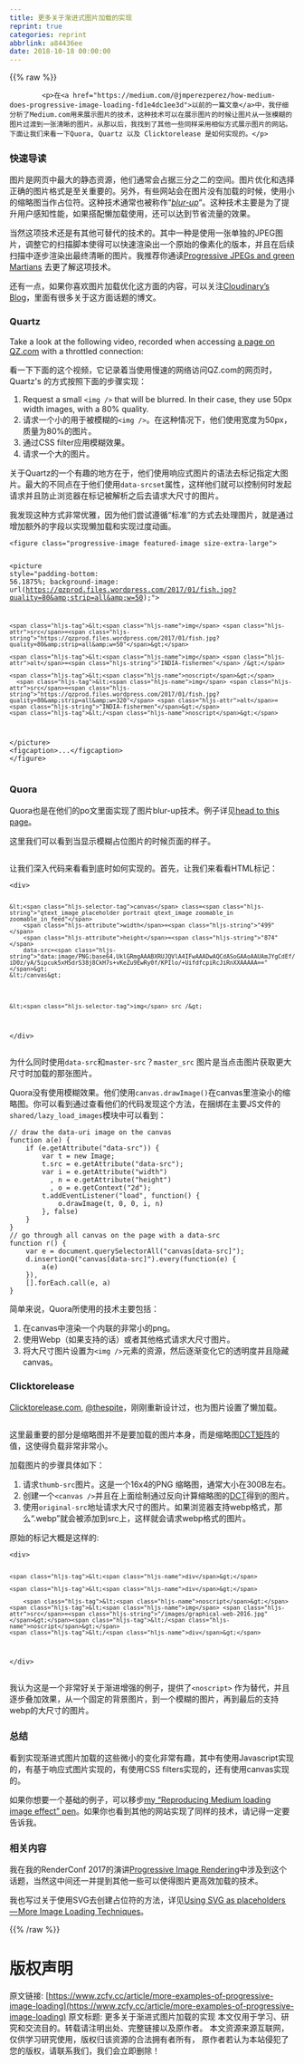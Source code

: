 ```yaml
---
title: 更多关于渐进式图片加载的实现
reprint: true
categories: reprint
abbrlink: a84436ee
date: 2018-10-18 00:00:00
---
```


{{% raw %}}

            <p>在<a href="https://medium.com/@jmperezperez/how-medium-does-progressive-image-loading-fd1e4dc1ee3d">以前的一篇文章</a>中，我仔细分析了Medium.com用来展示图片的技术，这种技术可以在展示图片的时候让图片从一张模糊的图片过渡到一张清晰的图片。从那以后，我找到了其他一些同样采用相似方式展示图片的网站。下面让我们来看一下Quora, Quartz 以及 Clicktorelease 是如何实现的。</p>
<h3>快速导读</h3>
<p>图片是网页中最大的静态资源，他们通常会占据三分之二的空间。图片优化和选择正确的图片格式是至关重要的。另外，有些网站会在图片没有加载的时候，使用小的缩略图当作占位符。这种技术通常也被称作“<a href="https://css-tricks.com/the-blur-up-technique-for-loading-background-images/"><em>blur-up</em></a>“。这种技术主要是为了提升用户感知性能，如果搭配懒加载使用，还可以达到节省流量的效果。</p>
<p>当然这项技术还是有其他可替代的技术的。其中一种是使用一张单独的JPEG图片，调整它的扫描脚本使得可以快速渲染出一个原始的像素化的版本，并且在后续扫描中逐步渲染出最终清晰的图片。我推荐你通读<a href="http://cloudinary.com/blog/progressive_jpegs_and_green_martians">Progressive JPEGs and green Martians</a> 去更了解这项技术。</p>
<p>还有一点，如果你喜欢图片加载优化这方面的内容，可以关注<a href="http://cloudinary.com/blog">Cloudinary’s Blog</a>，里面有很多关于这方面话题的博文。</p>
<h3>Quartz</h3>
<p>Take a look at the following video, recorded when accessing <a href="https://qz.com/894001/theres-a-wrong-and-a-right-way-to-talk-to-your-dog-according-to-science/">a page on QZ.com</a> with a throttled connection:</p>
<p>看一下下面的这个视频，它记录着当使用慢速的网络访问QZ.com的网页时，Quartz's 的方式按照下面的步骤实现：</p>
<ol>
<li>Request a small <code>&lt;img /&gt;</code> that will be blurred. In their case, they use 50px width images, with a 80% quality.</li>
<li>请求一个小的用于被模糊的<code>&lt;img /&gt;</code>。在这种情况下，他们使用宽度为50px，质量为80%的图片。</li>
<li>通过CSS filter应用模糊效果。</li>
<li>请求一个大的图片。</li>
</ol>
<p>关于Quartz的一个有趣的地方在于，他们使用响应式图片的语法去标记指定大图片。最大的不同点在于他们使用<code>data-srcset</code>属性，这样他们就可以控制何时发起请求并且防止浏览器在标记被解析之后去请求大尺寸的图片。</p>
<p>我发现这种方式非常优雅，因为他们尝试遵循“标准”的方式去处理图片，就是通过增加额外的字段以实现懒加载和实现过度动画。</p>
<pre><code class="hljs xml"><span class="hljs-tag">&lt;<span class="hljs-name">figure</span> <span class="hljs-attr">class</span>=<span class="hljs-string">"progressive-image featured-image size-extra-large"</span>&gt;</span>

  <span class="hljs-tag">&lt;<span class="hljs-name">picture</span> <span class="hljs-attr">style</span>=<span class="hljs-string">"padding-bottom: 56.1875%; background-image: url(https://qzprod.files.wordpress.com/2017/01/fish.jpg?quality=80&amp;strip=all&amp;w=50);"</span>&gt;</span>

    <span class="hljs-tag">&lt;<span class="hljs-name">img</span> <span class="hljs-attr">src</span>=<span class="hljs-string">"https://qzprod.files.wordpress.com/2017/01/fish.jpg?quality=80&amp;strip=all&amp;w=50"</span>&gt;</span>

    <span class="hljs-tag">&lt;<span class="hljs-name">img</span> <span class="hljs-attr">alt</span>=<span class="hljs-string">"INDIA-fishermen"</span> /&gt;</span>

    <span class="hljs-tag">&lt;<span class="hljs-name">noscript</span>&gt;</span>
      <span class="hljs-tag">&lt;<span class="hljs-name">img</span> <span class="hljs-attr">src</span>=<span class="hljs-string">"https://qzprod.files.wordpress.com/2017/01/fish.jpg?quality=80&amp;strip=all&amp;w=320"</span> <span class="hljs-attr">alt</span>=<span class="hljs-string">"INDIA-fishermen"</span>&gt;</span>
    <span class="hljs-tag">&lt;/<span class="hljs-name">noscript</span>&gt;</span>
  <span class="hljs-tag">&lt;/<span class="hljs-name">picture</span>&gt;</span>
  <span class="hljs-tag">&lt;<span class="hljs-name">figcaption</span>&gt;</span>...<span class="hljs-tag">&lt;/<span class="hljs-name">figcaption</span>&gt;</span>
<span class="hljs-tag">&lt;/<span class="hljs-name">figure</span>&gt;</span>
</code></pre><h3>Quora</h3>
<p>Quora也是在他们的po文里面实现了图片blur-up技术。例子详见<a href="https://www.quora.com/How-does-Quora-pre-load-images">head to this page</a>。</p>
<p>这里我们可以看到当显示模糊占位图片的时候页面的样子。</p>
<p><img src="https://p0.ssl.qhimg.com/t01d15cfe42bf2b63fb.png" alt=""></p>
<p>让我们深入代码来看看到底时如何实现的。首先，让我们来看看HTML标记：</p>
<pre><code class="hljs stylus">&lt;div&gt;


    &lt;<span class="hljs-selector-tag">canvas</span> class=<span class="hljs-string">"qtext_image_placeholder portrait qtext_image zoomable_in zoomable_in_feed"</span>
        <span class="hljs-attribute">width</span>=<span class="hljs-string">"499"</span>
        <span class="hljs-attribute">height</span>=<span class="hljs-string">"874"</span>
        data-src=<span class="hljs-string">"data:image/PNG;base64,UklGRmgAAABXRUJQVlA4IFwAAADwAQCdASoGAAoAAUAmJYgCdEf/g…iD0z/yA/5ipcuk5xHSdrS38j8CkH7s+vKeZu9EwRy0f/KPIlo/+UifdfcpiRcJiRnXXAAAAA=="</span>&gt;
    &lt;/canvas&gt;




    &lt;<span class="hljs-selector-tag">img</span> src /&gt;
&lt;/div&gt;
</code></pre><p>为什么同时使用<code>data-src</code>和<code>master-src</code>？<code>master_src</code> 图片是当点击图片获取更大尺寸时加载的那张图片。</p>
<p>Quora没有使用模糊效果。他们使用<code>canvas.drawImage()</code>在canvas里渲染小的缩略图。你可以看到通过查看他们的代码发现这个方法，在捆绑在主要JS文件的<code>shared/lazy_load_images</code>模块中可以看到：</p>
<pre><code class="hljs javascript"><span class="hljs-comment">// draw the data-uri image on the canvas</span>
<span class="hljs-function"><span class="hljs-keyword">function</span> <span class="hljs-title">a</span>(<span class="hljs-params">e</span>) </span>{
    <span class="hljs-keyword">if</span> (e.getAttribute(<span class="hljs-string">"data-src"</span>)) {
        <span class="hljs-keyword">var</span> t = <span class="hljs-keyword">new</span> Image;
        t.src = e.getAttribute(<span class="hljs-string">"data-src"</span>);
        <span class="hljs-keyword">var</span> i = e.getAttribute(<span class="hljs-string">"width"</span>)
          , n = e.getAttribute(<span class="hljs-string">"height"</span>)
          , o = e.getContext(<span class="hljs-string">"2d"</span>);
        t.addEventListener(<span class="hljs-string">"load"</span>, <span class="hljs-function"><span class="hljs-keyword">function</span>(<span class="hljs-params"></span>) </span>{
            o.drawImage(t, <span class="hljs-number">0</span>, <span class="hljs-number">0</span>, i, n)
        }, <span class="hljs-literal">false</span>)
    }
}
<span class="hljs-comment">// go through all canvas on the page with a data-src</span>
<span class="hljs-function"><span class="hljs-keyword">function</span> <span class="hljs-title">r</span>(<span class="hljs-params"></span>) </span>{
    <span class="hljs-keyword">var</span> e = <span class="hljs-built_in">document</span>.querySelectorAll(<span class="hljs-string">"canvas[data-src]"</span>);
    d.insertionQ(<span class="hljs-string">"canvas[data-src]"</span>).every(<span class="hljs-function"><span class="hljs-keyword">function</span>(<span class="hljs-params">e</span>) </span>{
        a(e)
    }),
    [].forEach.call(e, a)
}
</code></pre><p>简单来说，Quora所使用的技术主要包括：</p>
<ol>
<li>在canvas中渲染一个内联的非常小的png。</li>
<li>使用Webp（如果支持的话）或者其他格式请求大尺寸图片。</li>
<li>将大尺寸图片设置为<code>&lt;img /&gt;</code>元素的资源，然后逐渐变化它的透明度并且隐藏canvas。</li>
</ol>
<h3>Clicktorelease</h3>
<p><a href="https://www.clicktorelease.com/">Clicktorelease.com</a>, <a href="https://twitter.com/thespite">@thespite</a>，刚刚重新设计过，也为图片设置了懒加载。</p>
<p><img src="https://p0.ssl.qhimg.com/t01289517093f2be7c5.gif" alt=""></p>
<p>这里最重要的部分是缩略图并不是要加载的图片本身，而是缩略图<a href="https://twitter.com/thespite/status/827110706642305024">DCT矩阵</a>的值，这使得负载非常非常小。</p>
<p>加载图片的步骤具体如下：</p>
<ol>
<li>请求<code>thumb-src</code>图片。这是一个16x4的PNG 缩略图，通常大小在300B左右。</li>
<li>创建一个<code>&lt;canvas /&gt;</code>并且在上面绘制通过反向计算缩略图的<a href="https://en.wikipedia.org/wiki/Discrete_cosine_transform">DCT</a>得到的图片。</li>
<li>使用<code>original-src</code>地址请求大尺寸的图片。如果浏览器支持webp格式，那么“.webp”就会被添加到src上，这样就会请求webp格式的图片。</li>
</ol>
<p>原始的标记大概是这样的:</p>
<pre><code class="hljs xml"><span class="hljs-tag">&lt;<span class="hljs-name">div</span>&gt;</span>




    <span class="hljs-tag">&lt;<span class="hljs-name">div</span>&gt;</span>

    <span class="hljs-tag">&lt;<span class="hljs-name">div</span>&gt;</span>

        <span class="hljs-tag">&lt;<span class="hljs-name">noscript</span>&gt;</span><span class="hljs-tag">&lt;<span class="hljs-name">img</span> <span class="hljs-attr">src</span>=<span class="hljs-string">"/images/graphical-web-2016.jpg"</span>&gt;</span><span class="hljs-tag">&lt;/<span class="hljs-name">noscript</span>&gt;</span>
    <span class="hljs-tag">&lt;/<span class="hljs-name">div</span>&gt;</span>
<span class="hljs-tag">&lt;/<span class="hljs-name">div</span>&gt;</span>
</code></pre><p>我认为这是一个非常好关于渐进增强的例子，提供了<code>&lt;noscript&gt;</code> 作为替代，并且逐步叠加效果，从一个固定的背景图片，到一个模糊的图片，再到最后的支持webp的大尺寸的图片。</p>
<h3>总结</h3>
<p>看到实现渐进式图片加载的这些微小的变化非常有趣，其中有使用Javascript实现的，有基于响应式图片实现的，有使用CSS filters实现的，还有使用canvas实现的。</p>
<p>如果你想要一个基础的例子，可以移步<a href="http://codepen.io/jmperez/pen/yYjPER">my “Reproducing Medium loading image effect” pen</a>。如果你也看到其他的网站实现了同样的技术，请记得一定要告诉我。</p>
<h3>相关内容</h3>
<p>我在我的RenderConf 2017的演讲<a href="https://www.youtube.com/watch?v=S70xyRYCNdY">Progressive Image Rendering</a>中涉及到这个话题，当然这中间还一并提到其他一些可以使得图片更高效加载的技术。</p>
<p>我也写过关于使用SVG去创建占位符的方法，详见<a href="https://medium.com/@jmperezperez/using-svg-as-placeholders-more-image-loading-techniques-bed1b810ab2c">Using SVG as placeholders — More Image Loading Techniques</a>。</p>

          
{{% /raw %}}

# 版权声明
原文链接: [https://www.zcfy.cc/article/more-examples-of-progressive-image-loading](https://www.zcfy.cc/article/more-examples-of-progressive-image-loading)
原文标题: 更多关于渐进式图片加载的实现
本文仅用于学习、研究和交流目的。转载请注明出处、完整链接以及原作者。
本文资源来源互联网，仅供学习研究使用，版权归该资源的合法拥有者所有，
原作者若认为本站侵犯了您的版权，请联系我们，我们会立即删除！
